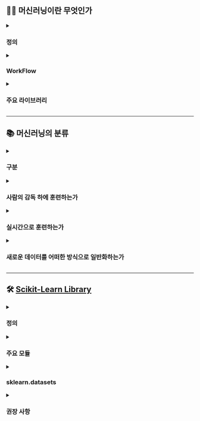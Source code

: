 ## 👨‍🔧 머신러닝이란 무엇인가

<details><summary><h3>정의</h3></summary>

- **정의**
    - 컴퓨터 프로그램이 주어진 데이터를 통해 데이터 처리 경험을 훈련함으로써 정보 처리 능력을 향상시키는 행위
    
    - 설명변수 X와 반응변수 Y에 대하여, 두 변수 간 상관관계를 서술한 수식을 찾는 능력을 향상시키는 행위
    
    - 알고리즘을 통해 모델을 설계하는 행위
        - **알고리즘** : 어떠한 문제를 해결하기 위한 일련의 절차나 방법
        - **모델** : 상관관계를 식으로 표현한 것으로서 알고리즘을 통해 도출된 설명변수와 반응변수의 관계를 나타낸 함수

- **인공지능, 딥러닝과의 차이**
    - **인공지능(Artificial Intelligence; AI)** : 사람처럼 학습하고 추론할 수 있는 시스템을 만드는 기술
    - **머신러닝(Machine Learning; ML)** : 규칙을 프로그래밍하지 않아도 주어진 데이터에서 자동으로 규칙을 발견하는 시스템을 만드는 기술
    - **딥러닝(Deep Learning; DL)** : 인공 신경망을 기반으로 하는 머신러닝 기술

- **장점**
    - **전통적인 방식으로는 해결할 수 없는 복잡한 문제를 쉽게 풀 수 있음**
        - 전통적인 방식의 경우 개발자가 직접 규칙을 설계하고 파라미터를 조정해야 함
        - 머신러닝의 경우 개발자가 적절한 알고리즘을 채택하고 적절한 파라미터를 설정하면 모델이 스스로 규칙을 찾아냄
        - 따라서 전통적인 방식에 비해 머신러닝으로 문제를 풀 경우 개발자가 직접 처리해야 하는 업무가 줄어듦

    - **유동적인 환경에 대처할 수 있음**
        - 대용량 데이터로부터 스스로 규칙을 찾아내어 복잡한 문제에 대응함
        - 따라서 학습되지 않은 데이터에 대해서도 적용할 수 있음

- **빅데이터와의 관계**
    - 빅데이터의 개념
        - **빅데이터(big data)** : 기존의 데이터베이스로는 수집, 처리, 저장, 분석을 수행하기 어려울 만큼 방대한 양의 데이터
        - **빅데이터 시스템(big data system)** : 빅데이터를 다루기 위한 시스템
        - **빅데이터 엔지니어링(big data engineering)** : 빅데이터를 다루는 방법
    
    - 빅데이터와 머신러닝의 관계
        - 본래 빅데이터의 개념은 데이터베이스에서 기원하여 머신러닝과는 별개로 발전해왔음
        - 학습 가능한 데이터의 양이 머신러닝 모델의 성능을 좌우하게 되면서, 오늘날 머신러닝 분야에서 유의미해짐

- **이슈**
    - **데이터 문제**
    
        - 충분하지 않은 양의 데이터를 통한 학습
        - 대표성이 없는 데이터를 통한 학습
        - 품질이 낮은 데이터를 통한 학습
        - 반응변수와의 연관성이 낮은 설명변수를 통한 학습

    - **과대적합/과소적합 문제**

        ![과대적합과 과소적합](https://tensorflowkorea.files.wordpress.com/2017/06/fig2-01.png?w=640)

        - 모델이 훈련 시 제공되는 데이터에 과대 혹은 과소 적합되는 경우
        - 즉, 모델이 새로운 사례에 대하여 일반화되지 않는 경우
    
</details>

<details><summary><h3>WorkFlow</h3></summary>

![머신러닝워크플로우](https://content.altexsoft.com/media/2017/04/Screenshot_3.png)

- **Collect data** : 유용한 데이터를 최대한 많이 확보하고 하나의 데이터 세트로 통합함

- **Prepare data** : 결측값, 이상값, 기타 데이터 문제를 적절하게 처리하여 사용 가능한 상태로 준비함

- **Split data** :  데이터 세트를 학습용 세트와 평가용 세트로 분리함

- **Train a model** : 학습용 데이터 세트의 일부를 통해 모델이 데이터 내 패턴을 찾도록 훈련함

- **Validate a model** : 학습용 데이터 세트의 나머지를 통해 모델이 데이터 내 패턴을 잘 찾아냈는지 확인함

- **Test a model** : 평가용 데이터 세트를 통해 모델의 성능을 파악함

- **Deploy a model** : 모델을 의사결정 시스템에 탑재함

- **Iterate** : 새로운 데이터를 확보하고 모델에 적용하여 모델을 점진적으로 개선해나감

</details>

<details><summary><h3>주요 라이브러리</h3></summary>

| 용도 | 라이브러리명 |
|---|---|
| 머신러닝 | Scikit-Learn |
| 딥러닝 | Tensorflow, Keras, Pytorch |
| 수리통계 | NumPy, SciPy |
| 데이터 핸들링 | Pandas |
| 데이터 시각화 | Matplotlib, Seaborn, Plotly |

</details>

---

## 📚 머신러닝의 분류

<details><summary><h3>구분</h3></summary>

![머신러닝 구분](https://github.com/trekhleb/homemade-machine-learning/blob/master/images/machine-learning-map.png?raw=true)

</details>

<details><summary><h3>사람의 감독 하에 훈련하는가</h3></summary>

- **지도 학습(Supervised Learning)**
    - 훈련 단계에서 설명변수의 조합에 대응하는 반응변수를 함께 제시하는 학습 방법
        - 일고리즘은 설명변수와 반응변수의 상관관계를 가장 잘 설명할 수 있는 모델을 찾음
        - 알고리즘은 모델을 사용하여 새로운 설명변수에 대하여 예측을 수행함
    
    - 주요 알고리즘

        | 분석 종류 | 알고리즘 |
        |---|---|
        | 분류분석 | 결정트리(Decision Tree) |
        | | 서포트 벡터 머신(Support Vector Machine) |
        | | k-최근접이웃(K-Nearest Neightbor: KNN) |
        | | 로지스틱 회귀(Logistic Regression) |
        | 회귀분석 | 결정트리(Decision Tree) |
        | | 선형 회귀(Linear Regression) |
        | | 확률적 경사 하강 회귀(Stochastic gradient descent Regression; SGD) |

- **비지도 학습(Unsupervised Learning)**
    - 훈련 단계에서 설명변수에 조합에 대응하는 반응변수를 제시하지 않는 학습 방법
        - 알고리즘은 설명변수의 특징만을 활용하여 목표한 결과를 산출함

    - 주요 알고리즘

        | 분석 종류 | 알고리즘 |
        |---|---|
        | 군집분석 | K-Means |
        | | 계층적 군집 분석(Hierarchical Cluster Analysis; HCA) |
        | | DBSCAN | 
        | 차원 축소 | 주성분 분석(Principal Component Analysis; PCA) |
        | | 커널 주성분 분석(Kernel Principal Component Analysis) |
        | | 지역적 선형 임베딩(Locally-Linear Embedding; LLE) |
        | | t-SNE(t-distributed Stochastic Neighbor Embedding) |
        | 이상치 탐지 | 가우스 분포 |
        | 연관규칙 | Apriori |
        | | Eclat |

- **준지도 학습(Semi-supervised Learning)**
    - 지도 학습과 비지도 학습의 절충안
        - 모든 설명변수의 조합에 대하여 그에 대응하는 반응변수를 배치할 수 없는 현실을 고려한 학습 방법
        - 레이블(반응변수)이 존재하는 데이터 셋과 존재하지 않는 데이터 셋을 모두 사용함
    
    - 레이블이 군집 형태에 가까울수록 좋은 결과를 나타냄
    
    - 주요 알고리즘
        - 심층신뢰신경망(DBN)
        - 제한된 볼츠만 기계(RBM)

- **강화 학습(Reinforcement Learning)**

    ![강화학습](https://tensorflowkorea.files.wordpress.com/2018/05/e18489e185b3e1848fe185b3e18485e185b5e186abe18489e185a3e186ba-2018-05-24-e1848be185a9e1848ce185a5e186ab-12-21-44.png?w=768)

    - 행동심리학에서 영감을 받은 학습 방법
        - 행동에 대한 구체적인 지시 없이 목표만 부여함
        - 보상을 얻기 위한 전략(policy)을 스스로 학습함
        - 환경(environment)을 관찰하고 행동(action)을 실행하여 보상(reward)을 도출함

    - 주요 알고리즘
        - SARSA
        - Q-Learning

- **전이 학습(Transfer Learning)**
    - 새로운 문제를 해결하고자 할 때 기존에 학습된 모델을 이용하여 새로운 모델을 만드는 방법
        - 기존 학습 방법은 훈련용 데이터와 실제 분석하려는 데이터가 유사한 분포를 가지고 있다는 가정에 기초함
        - 때문에 가정이 성립하지 않는 문제에 대해서는 좋은 결과를 보기 어려움
        - 이러한 경우 pre-trained model을 새로운 문제에 알맞게 조정하여 사용하면 성능을 높일 수 있음
    
    - 다음의 상황에서 활용하기에 적절함
        - 잘 훈련되어 있는 모델이 존재하는 경우
        - 해결하고자 하는 문제가 기존 모델이 해결 가능한 문제와 유사한 경우
        - 훈련용 데이터가 부족한 경우

</details>

<details><summary><h3>실시간으로 훈련하는가</h3></summary>

- **온라인 학습**
    - 데이터를 소그룹(mini batch)으로 묶어서 순차적으로 제공하며 모델을 점진적으로 훈련시키는 방법

- **오프라인 학습**
    - 사전에 충분히 훈련된 모델을 사후 갱신 없이 제품에 적용하는 방법
    - 모든 데이터를 한번에 학습함
    - 많은 시간이 소요되고 많은 리소스가 동원되므로 오프라인으로 수행함

</details>

<details><summary><h3>새로운 데이터를 어떠한 방식으로 일반화하는가</h3></summary>

- **사례 기반 학습**
    - 학습된 사례를 기억하는 방식으로 훈련함
    
    - 새로운 데이터가 들어오는 경우, 학습된 데이터와 새로운 데이터 간 유사도를 측정함
    
    - 학습된 데이터들 중 유사도가 가장 높은 데이터 유형의 사례로서 새로운 데이터를 분류함

- **모델 기반 학습**
    - 주어진 데이터 셋에 적합한 알고리즘을 채택하여 모델을 설계함
        - 데이터 셋마다 적절한 모델이 다름
        - 따라서 데이터 셋에 적합한 모델을 찾는 모델 선택 과정이 필요함
    
    - 모델을 훈련하여 주어진 데이터 셋에 가장 적합한 모델 파라미터를 찾아냄
        - 적합한지 여부는 모델 성능으로 판단함
        - 모델 성능이 얼마나 좋은가는 효용 함수(혹은 적합도 함수)로 평가함
        - 모델 성능이 얼마나 나쁜가는 손실 함수(혹은 비용 함수)로 평가함
        - 일반적으로는 손실 함수를 최소화하는 방향으로 훈련함
    
    - 설계된 모델을 이용하여 새로운 데이터를 어떻게 분류할 것인지 예측(Predict)함

</details>

---

## 🛠 [Scikit-Learn Library](https://scikit-learn.org/stable/#)

<details><summary><h3>정의</h3></summary>

- **정의**
    - 머신러닝 기술을 통일된 인터페이스로써 활용할 수 있도록 정리한 라이브러리  
    - 머신러닝 알고리즘, 머신러닝 개발을 위한 프레임워크 및 API 제공  

- **API 사용 방법**    
    1. 적절한 알고리즘 클래스 임포트
    2. 클래스의 하이퍼파라미터를 적절한 값으로 설정하여 인스턴스 생성
    3. 데이터를 피쳐(속성)와 타깃(정답)으로 배치
    4. 인스턴스의 메소드 `fit()`을 통해 인스턴스를 학습용 데이터로 훈련시킴
    5. 인스턴스의 메소드 `predict()`을 통해 훈련된 인스턴스에 테스트용 데이터를 적용함
    
</details>

<details><summary><h3>주요 모듈</h3></summary>

- **알고리즘**    
    
    | 모듈 | 설명 | 예시 |
    |------|------|------|
    | sklearn.tree | 결정 트리 알고리즘 제공 | Decision Tree 등 |
    | sklearn.neighbors | 최근접 이웃 알고리즘 제공 | K-NN 등 |
    | sklearn.svm | 서포트 벡터 머신 알고리즘 제공 |
    | sklearn.naive_bayes | 나이브 베이즈 알고리즘 제공 | 가우시안 NB, 다항 분포 NB 등 |
    | sklearn.cluster | 클러스터링 알고리즘 제공 | K-Means, 계층형 클러스터링, DBSCAN 등 |
    | sklearn.linear_model | 회귀분석 알고리즘 제공 | 선형 회귀, 확률적 경사하강 회귀(SGD), 릿지(Ridge), 라쏘(Lasso), 로지스틱 회귀 등 |
    | sklearn.decomposition | 차원 축소 알고리즘 제공 | PCA, NMF, Truncated SVD 등 |
    | sklearn.ensemble | 앙상블 알고리즘 제공 | Random Forest, AdaBoost, GradientBoost 등 |

- **전처리**
    
    | 모듈 | 설명 | 예시 |
    |------|------|------|
    | sklearn.preprocessing | 데이터 전처리 기능 제공 | 인코더, 스케일러 등 |
    | sklearn.feature_selection | 특성(feature)을 선택할 수 있는 기능 제공 | 
    | sklearn.feature_extraction | 특성(feature)을 추출할 수 있는 기능 제공 |
    | sklearn.pipeline | 특성 처리, 학습, 예측을 묶어서 실행할 수 있는 기능 제공 |

- **검증 및 성능 평가 지표**

    | 모듈 | 설명 | 예시 |
    |------|------|------|
    | sklearn.model_selection | 교차 검증, 최적 하이퍼파라미터 추출 API 제공 | GridSearch 등 |
    | sklearn.metrics | 성능 평가 지표 제공 | Accuracy, Precision, Recall, ROC-AUC, RMSE 등 |

</details>

<details><summary><h3>sklearn.datasets</h3></summary>

- **내장 데이터 형식**

    | 이름 | 설명 |
    |------|------|
    | DESCR | 자료에 대한 설명 |
    | data | 설명 변수 |
    | target | 반응 변수 |
    | feature_names | 설명 변수 이름 리스트 |
    | target_names | 반응 변수 이름 리스트 |    
    
- **내장 데이터 셋 목록**

    | 데이터 로드 함수 | 데이터 | 참고 |
    |------|------|------|
    | load_boston | 보스턴 집값 | 내장 데이터  |
    | load_diabetes | 당뇨병 |  |
    | load_linnerud | linnerud |  |
    | load_iris | 붓꽃 |  |
    | load_digits | 필기 숫자(digit) 이미지 |  |
    | load_wine | 포도주(wine) 등급 |  |
    | load_breast_cancer | 유방암 진단 |  |
    | fetch_california_housing | 캘리포니아 집값 | 인터넷 다운로드 |
    | fetch_covtype | 토지조사 |  |
    | fetch_20newsgroups | 뉴스 그룹 텍스트 |  |
    | fetch_olivetti_faces | 얼굴 이미지 |  |
    | fetch_lfw_people | 유명인 얼굴 |  |
    | fetch_lfw_pairs | 유명인 얼굴 |  |
    | fetch_rcv1 | 로이터 뉴스 말뭉치 |  |
    | fetch_kddcup99 | Kddcup 99 Tcp dump |  |
    | make_regression | 회귀분석용 | 가상 데이터 |
    | make_classification | 분류용 |  |
    | make_blobs | 클러스터링용 |  |

</details>

<details><summary><h3>권장 사항</h3></summary>

![이미지](https://scikit-learn.org/stable/_static/ml_map.png)

</details>

